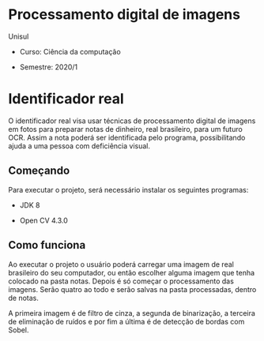 # Processamento digital de imagens

Unisul

* Curso: Ciência da computação

* Semestre: 2020/1

# Identificador real

O identificador real visa usar técnicas de processamento digital de imagens em fotos para preparar notas de dinheiro, real brasileiro, para um futuro OCR. Assim a nota poderá ser identificada pelo programa, possibilitando ajuda a uma pessoa com deficiência visual.

## Começando

Para executar o projeto, será necessário instalar os seguintes programas:

* JDK 8

* Open CV 4.3.0

## Como funciona

Ao executar o projeto o usuário poderá carregar uma imagem de real brasileiro do seu computador, ou então escolher alguma imagem que tenha colocado na pasta notas. Depois é só começar o processamento das imagens. Serão quatro ao todo e serão salvas na pasta processadas, dentro de notas. 

A primeira imagem é de filtro de cinza, a segunda de binarização, a terceira de eliminação de ruídos e por fim a última é de detecção de bordas com Sobel.

